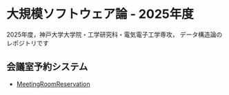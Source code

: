 # 大規模ソフトウェア論 - 2025年度

2025年度，神戸大学大学院・工学研究科・電気電子工学専攻，
データ構造論のレポジトリです

## 会議室予約システム

- [MeetingRoomReservation](./MeetingRoomReservation/README.md)







